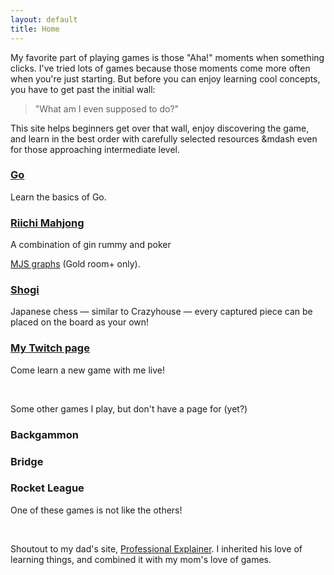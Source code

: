 ```yaml
---
layout: default
title: Home
---
```


<p>
    My favorite part of playing games is those "Aha!" moments when something clicks. I've tried lots of games because those moments come more
    often when you're just starting. But before you can enjoy learning cool concepts, you have to get past the initial wall:
</p>
<blockquote>"What am I even supposed to do?"</blockquote>
<p>
    This site helps beginners get over that wall, enjoy discovering the game, and learn in the best order with carefully selected resources
    &mdash even for those approaching intermediate level.
</p>
<div class="cards">
  <div class="card">
    <h3><a href="{{ site.url }}/go/intro">Go</a></h3>
    <p>Learn the basics of Go.</p>
  </div>
  <div class="card">
    <h3><a href="{{ site.url }}/mahjong/intro">Riichi Mahjong</a></h3>
    A combination of gin rummy and poker
    <p><a href="{{ site.url }}/mahjong/mjs_stats.html">MJS graphs</a> (Gold room+ only).</p>
  </div>
  <div class="card">
    <h3><a href="{{ site.url }}/shogi/intro">Shogi</a></h3>
    <p>Japanese chess &mdash; similar to Crazyhouse &mdash; every captured piece can be placed on the board as your own!</p>
  </div>
  <div class="card">
    <h3><a href="https://www.twitch.tv/killerducky">My Twitch page</a></h3>
    <p>Come learn a new game with me live!</p>
  </div>
</div>

<br/>

<div>
  <p>Some other games I play, but don't have a page for (yet?)</p>
  <div class="cards">
    <div class="card"><h3>Backgammon</h3></div>
    <div class="card"><h3>Bridge</h3></div>
    <div class="card">
      <h3>Rocket League</h3>
      <p>One of these games is not like the others!</p>
    </div>
  </div>
</div>

<br/>

<div>
  <p>
    Shoutout to my dad's site,
    <a href="https://professionalexplainer.com/pe_main_page.html">Professional Explainer</a>.
    I inherited his love of learning things, and combined it with my mom's love of games.
  </p>
</div>
